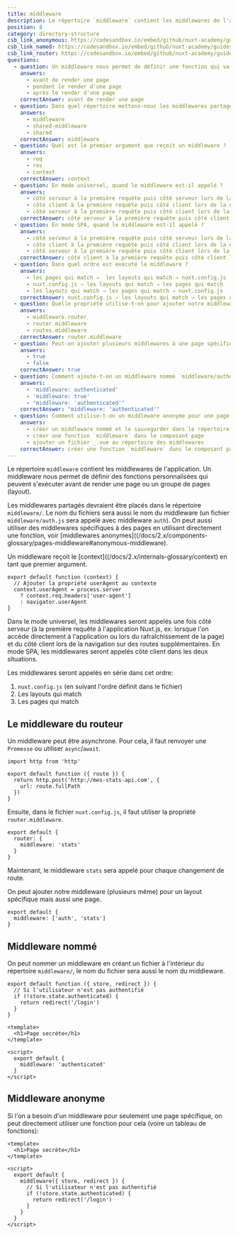 ```yaml
---
title: middleware
description: Le répertoire `middleware` contient les middlewares de l'application. Un middleware nous permet de définir des fonctions personnalisées qui peuvent s'exécuter avant de render une page ou un groupe de pages (layout).
position: 8
category: directory-structure
csb_link_anonymous: https://codesandbox.io/embed/github/nuxt-academy/guides-examples/tree/master/04_directory_structure/09_middleware_anonymous?fontsize=14&hidenavigation=1&theme=dark
csb_link_named: https://codesandbox.io/embed/github/nuxt-academy/guides-examples/tree/master/04_directory_structure/09_middleware_named?fontsize=14&hidenavigation=1&theme=dark
csb_link_router: https://codesandbox.io/embed/github/nuxt-academy/guides-examples/tree/master/04_directory_structure/09_middleware_router?fontsize=14&hidenavigation=1&theme=dark
questions:
  - question: Un middleware nous permet de définir une fonction qui va s'exécuter
    answers:
      - avant de render une page
      - pendant le render d'une page
      - après le render d'une page
    correctAnswer: avant de render une page
  - question: Dans quel répertoire mettons-nous les middlewares partagés ?
    answers:
      - middleware
      - shared-middleware
      - shared
    correctAnswer: middleware
  - question: Quel est le premier argument que reçoit un middleware ?
    answers:
      - req
      - res
      - context
    correctAnswer: context
  - question: En mode universel, quand le middleware est-il appelé ?
    answers:
      - côté serveur à la première requête puis côté serveur lors de la navigation
      - côté client à la première requête puis côté client lors de la navigation
      - côté serveur à la première requête puis côté client lors de la navigation
    correctAnswer: côté serveur à la première requête puis côté client lors de la navigation
  - question: En mode SPA, quand le middleware est-il appelé ?
    answers:
      - côté serveur à la première requête puis côté serveur lors de la navigation
      - côté client à la première requête puis côté client lors de la navigation
      - côté serveur à la première requête puis côté client lors de la navigation
    correctAnswer: côté client à la première requête puis côté client lors de la navigation
  - question: Dans quel ordre est exécuté le middleware ?
    answers:
      - les pages qui match ⇒  les layouts qui match ⇒ nuxt.config.js
      - nuxt.config.js ⇒ les layouts qui match ⇒ les pages qui match
      - les layouts qui match ⇒ les pages qui match ⇒ nuxt.config.js
    correctAnswer: nuxt.config.js ⇒ les layouts qui match ⇒ les pages qui match
  - question: Quelle propriété utilise-t-on pour ajouter notre middleware à chacune de nos routes ?
    answers:
      - middleware.router
      - router.middleware
      - routes.middleware
    correctAnswer: router.middleware
  - question: Peut-on ajouter plusieurs middlewares à une page spécifique ou à un layout ?
    answers:
      - true
      - false
    correctAnswer: true
  - question: Comment ajoute-t-on un middleware nommé `middleware/authenticated.js` à notre page ?
    answers:
      - 'middleware: authenticated'
      - 'middleware: true'
      - "middleware: 'authenticated'"
    correctAnswer: "middleware: 'authenticated'"
  - question: Comment utilise-t-on un middleware anonyme pour une page bien spécifique ?
    answers:
      - créer un middleware nommé et le sauvegarder dans le répertoire des middlewares
      - créer une fonction `middleware` dans le composant page
      - ajouter un fichier _.vue au répertoire des middlewares
    correctAnswer: créer une fonction `middleware` dans le composant page
---
```


Le répertoire `middleware` contient les middlewares de l'application. Un middleware nous permet de définir des fonctions personnalisées qui peuvent s'exécuter avant de render une page ou un groupe de pages (layout).

Les middlewares partagés devraient être placés dans le répertoire `middleware/`. Le nom du fichiers sera aussi le nom du middleware (un fichier `middleware/auth.js` sera appelé avec middleware `auth`). On peut aussi utiliser des middlewares spécifiques à des pages en utilisant directement une fonction, voir [middlewares anonymes]((/docs/2.x/components-glossary/pages-middleware#anonymous-middleware).

Un middleware reçoit le [context]((/docs/2.x/internals-glossary/context) en tant que premier argument.

```js{}[middleware/user-agent.js]
export default function (context) {
  // Ajouter la propriété userAgent au contexte
  context.userAgent = process.server
    ? context.req.headers['user-agent']
    : navigator.userAgent
}
```

Dans le mode universel, les middlewares seront appelés une fois côté serveur (à la première requête à l'application Nuxt.js, ex: lorsque l'on accède directement à l'application ou lors du rafraîchissement de la page) et du côté client lors de la navigation sur des routes supplémentaires. En mode SPA, les middlewares seront appelés côté client dans les deux situations.

Les middlewares seront appelés en série dans cet ordre:

1. `nuxt.config.js` (en suivant l'ordre définit dans le fichier)
2. Les layouts qui match
3. Les pages qui match

## Le middleware du routeur

Un middleware peut être asynchrone. Pour cela, il faut renvoyer une `Promesse` ou utiliser `async`/`await`.

```js{}[middleware/stats.js]
import http from 'http'

export default function ({ route }) {
  return http.post('http://mes-stats-api.com', {
    url: route.fullPath
  })
}
```

Ensuite, dans le fichier `nuxt.config.js`, il faut utiliser la propriété `router.middleware`.

```js{}[nuxt.config.js]
export default {
  router: {
    middleware: 'stats'
  }
}
```

Maintenant, le middleware `stats` sera appelé pour chaque changement de route.

On peut ajouter notre middleware (plusieurs même) pour un layout spécifique mais aussi une page.

```js{}[pages/index.vue / layouts/default.vue]
export default {
  middleware: ['auth', 'stats']
}
```

<app-modal>
  <code-sandbox :src="csb_link_router"></code-sandbox>
</app-modal>

## Middleware nommé

On peut nommer un middleware en créant un fichier à l'intérieur du répertoire `middleware/`, le nom du fichier sera aussi le nom du middleware.

```js{}[middleware/authenticated.js]
export default function ({ store, redirect }) {
  // Si l'utilisateur n'est pas authentifié
  if (!store.state.authenticated) {
    return redirect('/login')
  }
}
```

```html{}[pages/secret.vue]
<template>
  <h1>Page secrète</h1>
</template>

<script>
  export default {
    middleware: 'authenticated'
  }
</script>
```

<app-modal>
  <code-sandbox :src="csb_link_named"></code-sandbox>
</app-modal>

## Middleware anonyme

Si l'on a besoin d'un middleware pour seulement une page spécifique, on peut directement utiliser une fonction pour cela (voire un tableau de fonctions):

```html{}[pages/secret.vue]
<template>
  <h1>Page secrète</h1>
</template>

<script>
  export default {
    middleware({ store, redirect }) {
      // Si l'utilisateur n'est pas authentifié
      if (!store.state.authenticated) {
        return redirect('/login')
      }
    }
  }
</script>
```

<app-modal>
  <code-sandbox :src="csb_link_anonymous"></code-sandbox>
</app-modal>

<quiz :questions="questions"></quiz>
